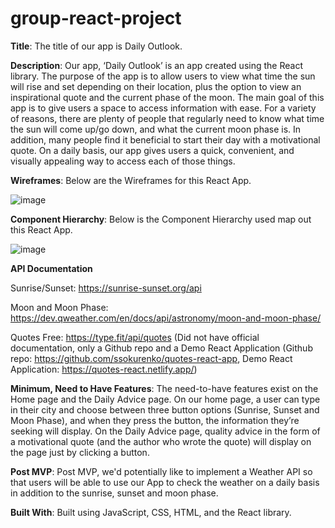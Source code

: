 # group-react-project

**Title**: The title of our app is Daily Outlook.

**Description**: Our app, ‘Daily Outlook’ is an app created using the React library. The purpose of the app is to allow users to view what time the sun will rise and set depending on their location, plus the option to view an inspirational quote and the current phase of the moon. The main goal of this app is to give users a space to access information with ease. For a variety of reasons, there are plenty of people that regularly need to know what time the sun will come up/go down, and what the current moon phase is. In addition, many people find it beneficial to start their day with a motivational quote. On a daily basis, our app gives users a quick, convenient, and visually appealing  way to access each of those things.


**Wireframes**: Below are the Wireframes for this React App.


![image](https://user-images.githubusercontent.com/105788615/184565173-c8955e71-8e3a-48a3-ba5c-f10dcd91c884.png)


**Component Hierarchy**: Below is the Component Hierarchy used map out this React App.

![image](https://user-images.githubusercontent.com/105788615/184565248-d43ab0a5-dbcb-42ba-b349-cd8699cd7ef0.png)


**API Documentation**

Sunrise/Sunset: https://sunrise-sunset.org/api 

Moon and Moon Phase: https://dev.qweather.com/en/docs/api/astronomy/moon-and-moon-phase/ 

Quotes Free: https://type.fit/api/quotes (Did not have official documentation, only a Github repo and a Demo React Application 
(Github repo: https://github.com/ssokurenko/quotes-react-app, 
Demo React Application: https://quotes-react.netlify.app/) 


**Minimum, Need to Have Features**: The need-to-have features exist on the Home page and the Daily Advice page. On our home page, a user can type in their city and choose between three button options (Sunrise, Sunset and Moon Phase), and when they press the button, the information they’re seeking will display. On the Daily Advice page, quality advice in the form of a motivational quote (and the author who wrote the quote) will display on the page just by clicking a button.

**Post MVP**: Post MVP, we'd potentially like to implement a Weather API so that users will be able to use our App to check the weather on a daily basis in addition to the sunrise, sunset and moon phase.

**Built With**: Built using JavaScript, CSS, HTML, and the React library.
